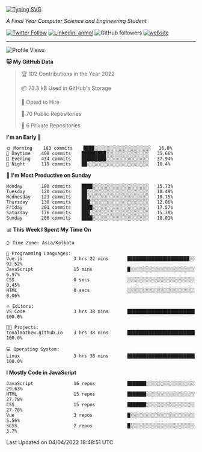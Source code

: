[![Typing SVG](https://readme-typing-svg.herokuapp.com?lines=HI%2C+I'm+Tonal;I'm+a+MEVN+Stack+Developer)](https://git.io/typing-svg)

<p><em>A Final Year Computer Science and Engineering Student</em></p>

[![Twitter Follow](https://img.shields.io/twitter/follow/tonalmathew?style=flat)](https://twitter.com/intent/follow?screen_name=tonalmathew)
[![Linkedin: anmol](https://img.shields.io/badge/tonal-mathew?style=flat-square&logo=Linkedin&logoColor=white&link=https://www.linkedin.com/in/tonal-mathew/)](https://www.linkedin.com/in/tonal-mathew/)
![GitHub followers](https://img.shields.io/github/followers/tonalmathew?label=Follow&style=social)
[![website](https://img.shields.io/badge/Website-46a2f1.svg?&style=flat-square&logo=Google-Chrome&logoColor=white&link=http://tonalmathew.github.io/)](http://tonalmathew.github.io/)

---
<!--START_SECTION:waka-->
![Profile Views](http://img.shields.io/badge/Profile%20Views-0-blue)

**🐱 My GitHub Data** 

> 🏆 102 Contributions in the Year 2022
 > 
> 📦 73.3 kB Used in GitHub's Storage 
 > 
> 💼 Opted to Hire
 > 
> 📜 70 Public Repositories 
 > 
> 🔑 6 Private Repositories  
 > 
**I'm an Early 🐤** 

```text
🌞 Morning    183 commits    ████░░░░░░░░░░░░░░░░░░░░░   16.0% 
🌆 Daytime    408 commits    █████████░░░░░░░░░░░░░░░░   35.66% 
🌃 Evening    434 commits    █████████░░░░░░░░░░░░░░░░   37.94% 
🌙 Night      119 commits    ██░░░░░░░░░░░░░░░░░░░░░░░   10.4%

```
📅 **I'm Most Productive on Sunday** 

```text
Monday       180 commits    ████░░░░░░░░░░░░░░░░░░░░░   15.73% 
Tuesday      120 commits    ██░░░░░░░░░░░░░░░░░░░░░░░   10.49% 
Wednesday    123 commits    ██░░░░░░░░░░░░░░░░░░░░░░░   10.75% 
Thursday     138 commits    ███░░░░░░░░░░░░░░░░░░░░░░   12.06% 
Friday       201 commits    ████░░░░░░░░░░░░░░░░░░░░░   17.57% 
Saturday     176 commits    ███░░░░░░░░░░░░░░░░░░░░░░   15.38% 
Sunday       206 commits    ████░░░░░░░░░░░░░░░░░░░░░   18.01%

```


📊 **This Week I Spent My Time On** 

```text
⌚︎ Time Zone: Asia/Kolkata

💬 Programming Languages: 
Vue.js                   3 hrs 22 mins       ███████████████████████░░   92.52% 
JavaScript               15 mins             █░░░░░░░░░░░░░░░░░░░░░░░░   6.97% 
CSS                      0 secs              ░░░░░░░░░░░░░░░░░░░░░░░░░   0.45% 
HTML                     0 secs              ░░░░░░░░░░░░░░░░░░░░░░░░░   0.06%

🔥 Editors: 
VS Code                  3 hrs 38 mins       █████████████████████████   100.0%

🐱‍💻 Projects: 
tonalmathew.github.io    3 hrs 38 mins       █████████████████████████   100.0%

💻 Operating System: 
Linux                    3 hrs 38 mins       █████████████████████████   100.0%

```

**I Mostly Code in JavaScript** 

```text
JavaScript               16 repos            ███████░░░░░░░░░░░░░░░░░░   29.63% 
HTML                     15 repos            ███████░░░░░░░░░░░░░░░░░░   27.78% 
CSS                      15 repos            ███████░░░░░░░░░░░░░░░░░░   27.78% 
Vue                      3 repos             █░░░░░░░░░░░░░░░░░░░░░░░░   5.56% 
SCSS                     2 repos             █░░░░░░░░░░░░░░░░░░░░░░░░   3.7%

```



 Last Updated on 04/04/2022 18:48:51 UTC
<!--END_SECTION:waka-->
